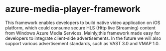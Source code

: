 azure-media-player-framework
============================

This framework enables developers to build native video application on iOS platform, which could consume secure HLS (Http live Streaming) content from Windows Azure Media Services. Mainly,this framework made easy for developers to integrate client-side advertisements. In the future we will also support various advertisement standards, such as VAST 3.0 and VMAP 1.0.

